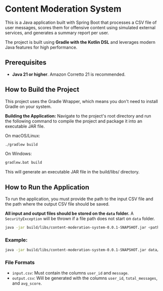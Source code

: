 # Content Moderation System

This is a Java application built with Spring Boot that processes a CSV file of user messages, scores them for offensive content using simulated external services, and generates a summary report per user.

The project is built using **Gradle with the Kotlin DSL** and leverages modern Java features for high performance.

## Prerequisites

* **Java 21 or higher**. Amazon Corretto 21 is recommended.

## How to Build the Project

This project uses the Gradle Wrapper, which means you don't need to install Gradle on your system.

**Building the Application:**
Navigate to the project's root directory and run the following command to compile the project and package it into an executable JAR file.

On macOS/Linux:

```bash
./gradlew build
```
On Windows:

```bash
gradlew.bat build
```
This will generate an executable JAR file in the build/libs/ directory.

## How to Run the Application
To run the application, you must provide the path to the input CSV file and the path where the output CSV file should be saved.

**All input and output files should be stored on the `data` folder.** A `SecurityException` will be thrown if a file path does not start on `data` folder.

```bash
java -jar build/libs/content-moderation-system-0.0.1-SNAPSHOT.jar <path-to-input.csv> <path-to-output.csv>
```

### Example:
```bash
java -jar build/libs/content-moderation-system-0.0.1-SNAPSHOT.jar data/input.csv data/output.csv
```

### File Formats
* `input.csv`: Must contain the columns `user_id` and `message`.
* `output.csv`: Will be generated with the columns `user_id`, `total_messages`, and `avg_score`.
